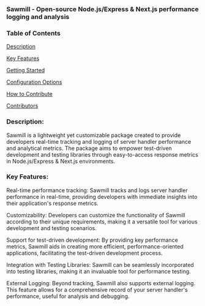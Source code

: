 ### Sawmill - Open-source Node.js/Express & Next.js performance logging and analysis

### **Table of Contents**


[Description]()

[Key Features]()

[Getting Started]()

[Configuration Options]()

[How to Contribute]()

[Contributors]()

### **Description**:

Sawmill is a lightweight yet customizable package created to provide developers real-time tracking and logging of server handler performance and analytical metrics. The package aims to empower test-driven development and testing libraries through easy-to-access response metrics in Node.js/Express & Next.js environments.

### **Key Features**:
Real-time performance tracking: Sawmill tracks and logs server handler performance in real-time, providing developers with immediate insights into their application's response metrics.

Customizability: Developers can customize the functionality of Sawmill according to their unique requirements, making it a versatile tool for various development and testing scenarios.

Support for test-driven development: By providing key performance metrics, Sawmill aids in creating more efficient, performance-oriented applications, facilitating the test-driven development process.

Integration with Testing Libraries: Sawmill can be seamlessly incorporated into testing libraries, making it an invaluable tool for performance testing.

External Logging: Beyond tracking, Sawmill also supports external logging. This feature allows for a comprehensive record of your server handler's performance, useful for analysis and debugging.

